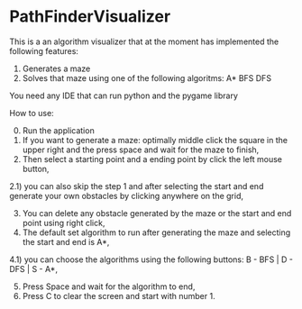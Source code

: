 # PathFinderVisualizer
This is a an algorithm visualizer that at the moment has implemented the following features:
1) Generates a maze
2) Solves that maze using one of the following algoritms: A* BFS DFS

You need any IDE that can run python and the pygame library

How to use:

0) Run the application
1) If you want to generate a maze: optimally middle click the square in the upper right and the press space and wait for the maze to finish,
2) Then select a starting point and a ending point by click the left mouse button,
   
2.1) you can also skip the step 1 and after selecting the start and end generate your own obstacles by clicking anywhere on the grid,

3) You can delete any obstacle generated by the maze or the start and end point using right click,
4) The default set algorithm to run after generating the maze and selecting the start and end is A*,

4.1) you can choose the algorithms using the following buttons: B - BFS | D - DFS | S - A*,

5) Press Space and wait for the algorithm to end,
6) Press C to clear the screen and start with number 1.  
